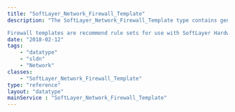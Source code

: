 ```yaml
---
title: "SoftLayer_Network_Firewall_Template"
description: "The SoftLayer_Network_Firewall_Template type contains general information for a SoftLayer network firewall template. 

Firewall templates are recommend rule sets for use with SoftLayer Hardware Firewall (Dedicated).  These optimized templates are designed to balance security restriction with application availability.  The templates given may be altered to provide custom network security, or may be used as-is for basic security. At least one rule set MUST be applied for the firewall to block traffic. Use the [[SoftLayer Network Component Firewall]] service to view current rules. Use the [[SoftLayer Network Firewall Update Request]] service to submit a firewall update request. "
date: "2018-02-12"
tags:
    - "datatype"
    - "sldn"
    - "Network"
classes:
    - "SoftLayer_Network_Firewall_Template"
type: "reference"
layout: "datatype"
mainService : "SoftLayer_Network_Firewall_Template"
---
```

